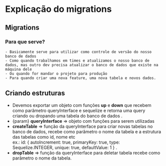# Explicação do migrations

## Migrations

### Para que serve?

    - Basicamente serve para utilizar como controle de versão do nosso banco de dados
    - Como quando trabalhamos em times e atualizamos o nosso banco de dados, mas outro dev precisa atualizar o banco de dados que existe na máquina dele
    - Ou quando for mandar o projeto para produção
    - Para quando criar uma nova feature, uma nova tabela e novos dados.

## Criando estruturas

- Devemos exportar um objeto com funções **up** e **down** que recebem como parâmetro queryInterface e sequelize e retorna uma query criando ou dropando uma tabela do banco de dados
  .
- {param} **queryInterface** => objeto com funções para serem utilizadas
- **createTable** => função da queryInterface para criar novas tabelas no banco de dados, recebe como parâmetro o nome da tabela e a estrutura das tabelas como id, nome etc  
   ex.: id: {
  autoIncrement: true,
  primaryKey: true,
  type: Sequelize.INTEGER,
  unique: true,
  defaultValue: 1
  }
  .
- **dropTable** => função da queryInterface para deletar tabela recebe como parâmetro o nome da tabela.
